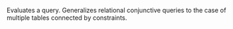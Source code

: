 Evaluates a query.  Generalizes relational conjunctive queries to the case of multiple tables connected by constraints.